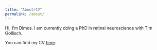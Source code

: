 ```yaml
---
title: "About/CV"
permalink: /about/
---
```


Hi, I'm Dimos. I am currently doing a PhD in retinal neuroscience with Tim Gollisch. 

You can find my CV [here](cv/karamanlis_cv.pdf).